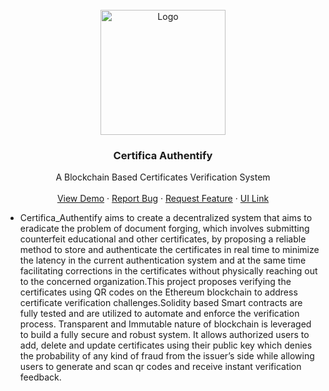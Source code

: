 <br />
<div align="center">
  <a href="https://github.com/othneildrew/Best-README-Template">
    <img src="/public/images/landing/logo.png" alt="Logo" width="200">
  </a>

  <h3 align="center">Certifica Authentify</h3>

  <p align="center">
   A Blockchain Based Certificates Verification System
    <br />
    <br />
    <a href="https://speed-type-wnz9.onrender.com">View Demo</a>
    ·
    <a href="https://github.com/anisharma07/Certifica_Authentify/issues">Report Bug</a>
    ·
    <a href="https://github.com/anisharma07/Certifica_Authentify/issues">Request Feature</a>
    ·
    <a href="https://www.figma.com/design/8JeqacyrNG9viLOoFgwkTr/Certificate-Auth?node-id=0-1&t=HOSZ6zh77NrjoW3X-1">UI Link</a>
  </p>
</div>


- Certifica_Authentify aims to create a decentralized system that aims to eradicate the problem of document forging, which involves submitting counterfeit educational and other certificates, by proposing a reliable method to store and authenticate the certificates in real time to minimize the latency in the current authentication system and at the same time facilitating corrections in the certificates without physically reaching out to the concerned organization.This project proposes verifying the certificates using QR codes on the Ethereum blockchain to address certificate verification challenges.Solidity based Smart contracts are fully tested and  are utilized to automate and enforce the verification process. Transparent and Immutable nature of blockchain is leveraged to build a fully secure and robust system. It allows authorized users to add, delete and update certificates using their public key which denies the probability of any kind of fraud from the issuer’s side while allowing users to generate and scan qr codes and receive instant verification feedback.
